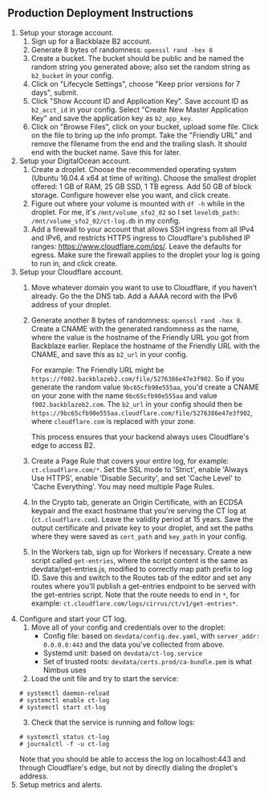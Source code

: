 Production Deployment Instructions
----------------------------------

1. Setup your storage account.
   1. Sign up for a Backblaze B2 account.
   2. Generate 8 bytes of randomness: `openssl rand -hex 8`
   3. Create a bucket. The bucket should be public and be named the random
      string you generated above; also set the random string as `b2_bucket` in
      your config.
   4. Click on "Lifecycle Settings", choose "Keep prior versions for 7 days",
      submit.
   5. Click "Show Account ID and Application Key". Save account ID as
      `b2_acct_id` in your config. Select "Create New Master Application Key"
      and save the application key as `b2_app_key`.
   6. Click on "Browse Files", click on your bucket, upload some file. Click on
      the file to bring up the info prompt. Take the "Friendly URL" and remove
      the filename from the end and the trailing slash. It should end with the
      bucket name. Save this for later.
2. Setup your DigitalOcean account.
   1. Create a droplet. Choose the recommended operating system (Ubuntu 16.04.4
       x64 at time of writing). Choose the smallest droplet offered: 1 GB of
       RAM, 25 GB SSD, 1 TB egress. Add 50 GB of block storage. Configure
       however else you want, and click create.
   2. Figure out where your volume is mounted with `df -h` while in the
      droplet. For me, it's `/mnt/volume_sfo2_02` so I set
      `leveldb_path: /mnt/volume_sfo2_02/ct-log.db` in my config.
   3. Add a firewall to your account that allows SSH ingress from all IPv4 and
      IPv6, and restricts HTTPS ingress to Cloudflare's published IP ranges:
      https://www.cloudflare.com/ips/. Leave the defaults for egress. Make sure
      the firewall applies to the droplet your log is going to run in, and click
      create.
3. Setup your Cloudflare account.
   1. Move whatever domain you want to use to Cloudflare, if you haven't
      already. Go the the DNS tab. Add a AAAA record with the IPv6 address of
      your droplet.
   2. Generate another 8 bytes of randomness: `openssl rand -hex 8`. Create a
      CNAME with the generated randomness as the name, where the value is the
      hostname of the Friendly URL you got from Backblaze earlier. Replace the
      hostname of the Friendly URL with the CNAME, and save this as `b2_url` in
      your config.

      For example: The Friendly URL might be
      `https://f002.backblazeb2.com/file/5276386e47e3f902`. So if you generate
      the random value `9bc65cfb90e555aa`, you'd create a CNAME on your zone
      with the name `9bc65cfb90e555aa` and value `f002.backblazeb2.com`. The
      `b2_url` in your config should then be
      `https://9bc65cfb90e555aa.cloudflare.com/file/5276386e47e3f902`, where
      `cloudflare.com` is replaced with your zone.

       This process ensures that your backend always uses Cloudflare's edge to
       access B2.
   3. Create a Page Rule that covers your entire log, for example:
      `ct.cloudflare.com/*`. Set the SSL mode to 'Strict', enable 'Always Use
      HTTPS', enable 'Disable Security', and set 'Cache Level' to 'Cache
      Everything'. You may need multiple Page Rules.
   4. In the Crypto tab, generate an Origin Certificate, with an ECDSA keypair
      and the exact hostname that you're serving the CT log at
      (`ct.cloudflare.com`). Leave the validity period at 15 years. Save the
      output certificate and private key to your droplet, and set the paths
      where they were saved as `cert_path` and `key_path` in your config.
   5. In the Workers tab, sign up for Workers if necessary. Create a new script
      called `get-entries`, where the script content is the same as
      devdata/get-entries.js, modified to correctly map path prefix to log ID.
      Save this and switch to the Routes tab of the editor and set any routes
      where you'll publish a get-entries endpoint to be served with the
      get-entries script. Note that the route needs to end in `*`, for example:
      `ct.cloudflare.com/logs/cirrus/ct/v1/get-entries*`.
4. Configure and start your CT log.
   1. Move all of your config and credentials over to the droplet:
      - Config file: based on `devdata/config.dev.yaml`, with
        `server_addr: 0.0.0.0:443` and the data you've collected from above.
      - Systemd unit: based on `devdata/ct-log.service`
      - Set of trusted roots: `devdata/certs.prod/ca-bundle.pem` is what Nimbus
        uses
   2. Load the unit file and try to start the service:
    ```
    # systemctl daemon-reload
    # systemctl enable ct-log
    # systemctl start ct-log
    ```
   3. Check that the service is running and follow logs:
    ```
    # systemctl status ct-log
    # journalctl -f -u ct-log
    ```
    Note that you should be able to access the log on localhost:443 and through
    Cloudflare's edge, but not by directly dialing the droplet's address.
5. Setup metrics and alerts.
